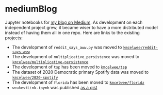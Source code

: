 # mediumBlog
Jupyter notebooks for [my blog on Medium](https://medium.com/@kevinrmcelwee). As development on each independent project grew, it became wiser to have a more distributed model instead of having them all in one repo. Here are links to the existing projects:

* The development of `reddit_says_aww.py` was moved to [`kmcelwee/reddit-says-aww`](https://github.com/kmcelwee/reddit-says-aww)
* The development of `multiplicative_persistence` was moved to [`kmcelwee/multiplicative-persistence`](https://github.com/kmcelwee/multiplicative-persistence)
* The development of `tsp` has been moved to [`kmcelwee/tsp`](https://github.com/kmcelwee/tsp/)
* The dataset of 2020 Democratic primary Spotify data was moved to [`kmcelwee/2020-spotify`](https://github.com/kmcelwee/2020-spotify)
* The development of `florida` has been moved to [`kmcelwee/florida`](https://github.com/kmcelwee/florida/)
* `weakestLink.ipynb` was published [as a gist](https://gist.github.com/kmcelwee/f7aaccf92b366352dbe33a26ad1bda65)
